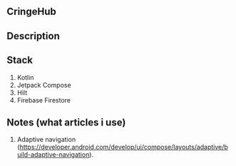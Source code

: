 ## CringeHub

## Description

## Stack
1. Kotlin
2. Jetpack Compose
3. Hilt
4. Firebase Firestore

## Notes (what articles i use)
1. Adaptive navigation (https://developer.android.com/develop/ui/compose/layouts/adaptive/build-adaptive-navigation).
